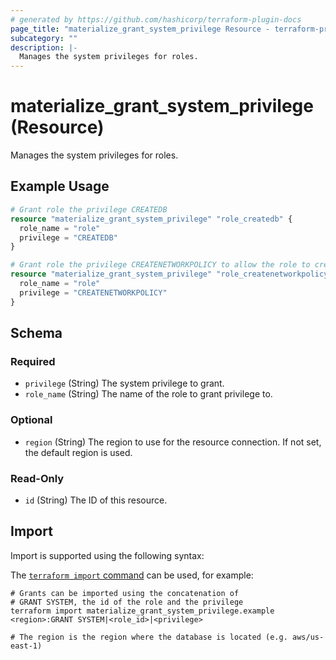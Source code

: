 ```yaml
---
# generated by https://github.com/hashicorp/terraform-plugin-docs
page_title: "materialize_grant_system_privilege Resource - terraform-provider-materialize"
subcategory: ""
description: |-
  Manages the system privileges for roles.
---
```


# materialize_grant_system_privilege (Resource)

Manages the system privileges for roles.

## Example Usage

```terraform
# Grant role the privilege CREATEDB
resource "materialize_grant_system_privilege" "role_createdb" {
  role_name = "role"
  privilege = "CREATEDB"
}

# Grant role the privilege CREATENETWORKPOLICY to allow the role to create network policies
resource "materialize_grant_system_privilege" "role_createnetworkpolicy" {
  role_name = "role"
  privilege = "CREATENETWORKPOLICY"
}
```

<!-- schema generated by tfplugindocs -->
## Schema

### Required

- `privilege` (String) The system privilege to grant.
- `role_name` (String) The name of the role to grant privilege to.

### Optional

- `region` (String) The region to use for the resource connection. If not set, the default region is used.

### Read-Only

- `id` (String) The ID of this resource.

## Import

Import is supported using the following syntax:

The [`terraform import` command](https://developer.hashicorp.com/terraform/cli/commands/import) can be used, for example:

```shell
# Grants can be imported using the concatenation of
# GRANT SYSTEM, the id of the role and the privilege
terraform import materialize_grant_system_privilege.example <region>:GRANT SYSTEM|<role_id>|<privilege>

# The region is the region where the database is located (e.g. aws/us-east-1)
```
